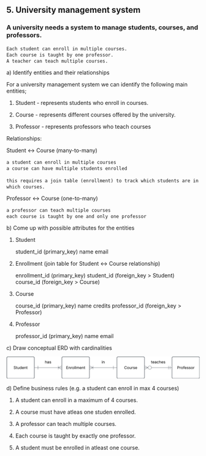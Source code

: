 ## 5. University management system

### A university needs a system to manage students, courses, and professors.

    Each student can enroll in multiple courses.
    Each course is taught by one professor.
    A teacher can teach multiple courses.

a) Identify entities and their relationships

For a university management system we can identify the following main entities;

1. Student - represents students who enroll in courses.

2. Course - represents different courses offered by the university.

3. Professor - represents professors who teach courses

Relationships:

Student <-> Course (many-to-many)

    a student can enroll in multiple courses
    a course can have multiple students enrolled

    this requires a join table (enrollment) to track which students are in which courses.

Professor <-> Course (one-to-many)

    a professor can teach multiple courses
    each course is taught by one and only one professor

b) Come up with possible attributes for the entities

1. Student

    student_id (primary_key)
    name
    email

2. Enrollment (join table for Student <-> Course relationship)

    enrollment_id (primary_key)
    student_id (foreign_key > Student)
    course_id (foreign_key > Course)

3. Course

    course_id (primary_key)
    name
    credits
    professor_id (foreign_key > Professor)

4. Professor

    professor_id (primary_key)
    name
    email

c) Draw conceptual ERD with cardinalities

![alt text](exercise_0_5C.png)

d) Define business rules (e.g. a student can enroll in max 4 courses)

1. A student can enroll in a maximum of 4 courses.

2. A course must have atleas one studen enrolled.

3. A professor can teach multiple courses.

4. Each course is taught by exactly one professor.

5. A student must be enrolled in atleast one course.